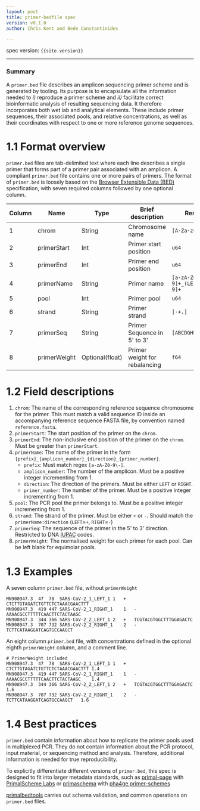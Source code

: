 ```yaml
---
layout: post
title: primer-bedfile spec
version: v0.1.0
author: Chris Kent and Bede Constantinides  

---
```

spec version: `{{site.version}}`

---
### Summary 
A `primer.bed` file describes an amplicon sequencing primer scheme and is generated by tooling. Its purpose is to encapsulate all the information needed to *i)* reproduce a primer scheme and *ii)* facilitate correct bioinformatic analysis of resulting sequencing data. It therefore incorporates both wet lab and analytical elements. These include primer sequences, their associated pools, and relative concentrations, as well as their coordinates with respect to one or more reference genome sequences.


# 1.1 Format overview  

`primer.bed` files are tab-delimited text where each line describes a single primer that forms part of a primer pair associated with an amplicon. A compliant `primer.bed` file contains one or more pairs of primers. The format of `primer.bed` is loosely based on the [Browser Extensible Data (BED)](https://samtools.github.io/hts-specs/BEDv1.pdf) specification, with seven required columns followed by one optional column.

| Column | Name    | Type            | Brief description             | Restrictions                                 |
| --- | ------------ | --------------- | ----------------------------- | -------------------------------------------- |
| 1   | chrom        | String          | Chromosome name               | `[A-Za-z0-9_]`                               |
| 2   | primerStart  | Int             | Primer start position         | `u64`                                        |
| 3   | primerEnd    | Int             | Primer end position           | `u64`                                        |
| 4   | primerName   | String          | Primer name                   | `[a-zA-Z0-9\-]+_[0-9]+_(LEFT\|RIGHT)_[0-9]+` |
| 5   | pool         | Int             | Primer pool                   | `u64`                                        |
| 6   | strand       | String          | Primer strand                 | `[-+.]`                                      |
| 7   | primerSeq    | String          | Primer Sequence in 5' to 3'   | `[ABCDGHKMNRSTUVWY]`                         |
| 8   | primerWeight | Optional(float) | Primer weight for rebalancing | `f64`                                        |

# 1.2 Field descriptions 

1. `chrom`: The name of the corresponding reference sequence chromosome for the primer. This must match a valid sequence ID inside an accompanying reference sequence FASTA file,  by convention named `reference.fasta`.
2. `primerStart`: The start position of the primer on the `chrom`. 
3. `primerEnd`: The non-inclusive end position of the primer on the `chrom`. Must be greater than `primerStart`.
4. `primerName`: The name of the primer in the form `{prefix}_{amplicon_number}_{direction}_{primer_number}`. 
    - `prefix`: Must match regex `[a-zA-Z0-9\-]`.
    - `amplicon_number`: The number of the amplicon. Must be a positive integer incrementing from 1.
    - `direction`: The direction of the primers. Must be either `LEFT` or `RIGHT`.
    - `primer_number`: The number of the primer. Must be a positive integer incrementing from 1.
5. `pool`: The PCR pool the primer belongs to. Must be a positive integer incrementing from 1.
6. `strand`: The strand of the primer. Must be either `+` or `-`. Should match the `primerName:direction` (`LEFT`=`+`, `RIGHT`=`-`)
7. `primerSeq`: The sequence of the primer in the 5' to 3' direction. Restricted to DNA [IUPAC](https://academic.oup.com/nar/article/13/9/3021/2381659) codes.
8. `primerWeight`: The normalised weight for each primer for each pool. Can be left blank for equimolar pools.


# 1.3 Examples

A seven column `primer.bed` file, without `primerWeight`
```
MN908947.3	47	78	SARS-CoV-2_1_LEFT_1	1	+	CTCTTGTAGATCTGTTCTCTAAACGAACTTT
MN908947.3	419	447	SARS-CoV-2_1_RIGHT_1	1	-	AAAACGCCTTTTTCAACTTCTACTAAGC
MN908947.3	344	366	SARS-CoV-2_2_LEFT_1	2	+	TCGTACGTGGCTTTGGAGACTC
MN908947.3	707	732	SARS-CoV-2_2_RIGHT_1	2	-	TCTTCATAAGGATCAGTGCCAAGCT
```

An eight column `primer.bed` file, with concentrations defined in the optional eighth `primerWeight` column, and a comment line. 
```
# PrimerWeight included
MN908947.3	47	78	SARS-CoV-2_1_LEFT_1	1	+	CTCTTGTAGATCTGTTCTCTAAACGAACTTT	1.4
MN908947.3	419	447	SARS-CoV-2_1_RIGHT_1	1	-	AAAACGCCTTTTTCAACTTCTACTAAGC	1.4
MN908947.3	344	366	SARS-CoV-2_2_LEFT_1	2	+	TCGTACGTGGCTTTGGAGACTC	1.6
MN908947.3	707	732	SARS-CoV-2_2_RIGHT_1	2	-	TCTTCATAAGGATCAGTGCCAAGCT	1.6
```

# 1.4 Best practices 

`primer.bed` contain information about how to replicate the primer pools used in multiplexed PCR. They do not contain information about the PCR protocol, input material, or sequencing method and analysis. Therefore, additional information is needed for true reproducibility. 

To explicitly differentiate different versions of `primer.bed`, this spec is designed to fit into larger metadata standards, such as [primal-page](https://github.com/ChrisgKent/primal-page) with [PrimalScheme Labs](https://labs.primalscheme.com) or [primaschema](https://github.com/pha4ge/primaschema) with [pha4ge primer-schemes](https://github.com/pha4ge/primer-schemes)

[primalbedtools](https://github.com/ChrisgKent/primalbedtools) carries out schema validation, and common operations on `primer.bed` files. 
